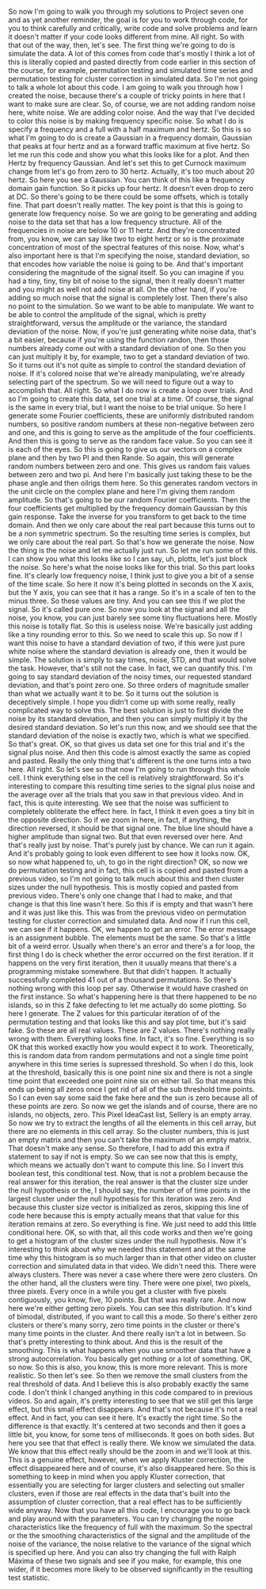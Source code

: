  So now I'm going to walk you through my solutions to Project seven one and as yet another reminder, the goal is for you to work through code, for you to think carefully and critically, write code and solve problems and learn it doesn't matter if your code looks different from mine. All right. So with that out of the way, then, let's see. The first thing we're going to do is simulate the data. A lot of this comes from code that's mostly I think a lot of this is literally copied and pasted directly from code earlier in this section of the course, for example, permutation testing and simulated time series and permutation testing for cluster correction in simulated data. So I'm not going to talk a whole lot about this code. I am going to walk you through how I created the noise, because there's a couple of tricky points in here that I want to make sure are clear. So, of course, we are not adding random noise here, white noise. We are adding color noise. And the way that I've decided to color this noise is by making frequency specific noise. So what I do is specify a frequency and a full with a half maximum and hertz. So this is so what I'm going to do is create a Gaussian in a frequency domain, Gaussian that peaks at four hertz and as a forward traffic maximum at five hertz. So let me run this code and show you what this looks like for a plot. And then Hertz by frequency Gaussian. And let's set this to get Curnock maximum change from let's go from zero to 30 hertz. Actually, it's too much about 20 hertz. So here you see a Gaussian. You can think of this like a frequency domain gain function. So it picks up four hertz. It doesn't even drop to zero at DC. So there's going to be there could be some offsets, which is totally fine. That part doesn't really matter. The key point is that this is going to generate low frequency noise. So we are going to be generating and adding noise to the data set that has a low frequency structure. All of the frequencies in noise are below 10 or 11 hertz. And they're concentrated from, you know, we can say like two to eight hertz or so is the proximate concentration of most of the spectral features of this noise. Now, what's also important here is that I'm specifying the noise, standard deviation, so that encodes how variable the noise is going to be. And that's important considering the magnitude of the signal itself. So you can imagine if you had a tiny, tiny, tiny bit of noise to the signal, then it really doesn't matter and you might as well not add noise at all. On the other hand, if you're adding so much noise that the signal is completely lost. Then there's also no point to the simulation. So we want to be able to manipulate. We want to be able to control the amplitude of the signal, which is pretty straightforward, versus the amplitude or the variance, the standard deviation of the noise. Now, if you're just generating white noise data, that's a bit easier, because if you're using the function randon, then those numbers already come out with a standard deviation of one. So then you can just multiply it by, for example, two to get a standard deviation of two. So it turns out it's not quite as simple to control the standard deviation of noise. If it's colored noise that we're already manipulating, we're already selecting part of the spectrum. So we will need to figure out a way to accomplish that. All right. So what I do now is create a loop over trials. And so I'm going to create this data, set one trial at a time. Of course, the signal is the same in every trial, but I want the noise to be trial unique. So here I generate some Fourier coefficients, these are uniformly distributed random numbers, so positive random numbers at these non-negative between zero and one, and this is going to serve as the amplitude of the four coefficients. And then this is going to serve as the random face value. So you can see it is each of the eyes. So this is going to give us our vectors on a complex plane and then by two PI and then Rande. So again, this will generate random numbers between zero and one. This gives us random fais values between zero and two pi. And here I'm basically just taking these to be the phase angle and then oilrigs them here. So this generates random vectors in the unit circle on the complex plane and here I'm giving them random amplitude. So that's going to be our random Fourier coefficients. Then the four coefficients get multiplied by the frequency domain Gaussian by this gain response. Take the inverse for you transform to get back to the time domain. And then we only care about the real part because this turns out to be a non symmetric spectrum. So the resulting time series is complex, but we only care about the real part. So that's how we generate the noise. Now the thing is the noise and let me actually just run. So let me run some of this. I can show you what this looks like so I can say, uh, plotts, let's just block the noise. So here's what the noise looks like for this trial. So this part looks fine. It's clearly low frequency noise, I think just to give you a bit of a sense of the time scale. So here it now it's being plotted in seconds on the X axis, but the Y axis, you can see that it has a range. So it's in a scale of ten to the minus three. So these values are tiny. And you can see this if we plot the signal. So it's called pure one. So now you look at the signal and all the noise, you know, you can just barely see some tiny fluctuations here. Mostly this noise is totally flat. So this is useless noise. We're basically just adding like a tiny rounding error to this. So we need to scale this up. So now if I want this noise to have a standard deviation of two, if this were just pure white noise where the standard deviation is already one, then it would be simple. The solution is simply to say times, noise, STD, and that would solve the task. However, that's still not the case. In fact, we can quantify this. I'm going to say standard deviation of the noisy times, our requested standard deviation, and that's point zero one. So three orders of magnitude smaller than what we actually want it to be. So it turns out the solution is deceptively simple. I hope you didn't come up with some really, really complicated way to solve this. The best solution is just to first divide the noise by its standard deviation, and then you can simply multiply it by the desired standard deviation. So let's run this now, and we should see that the standard deviation of the noise is exactly two, which is what we specified. So that's great. OK, so that gives us data set one for this trial and it's the signal plus noise. And then this code is almost exactly the same as copied and pasted. Really the only thing that's different is the one turns into a two here. All right. So let's see so that now I'm going to run through this whole cell. I think everything else in the cell is relatively straightforward. So it's interesting to compare this resulting time series to the signal plus noise and the average over all the trials that you saw in that previous video. And in fact, this is quite interesting. We see that the noise was sufficient to completely obliterate the effect here. In fact, I think it even goes a tiny bit in the opposite direction. So if we zoom in here, in fact, if anything, the direction reversed, it should be that signal one. The blue line should have a higher amplitude than signal two. But that even reversed over here. And that's really just by noise. That's purely just by chance. We can run it again. And it's probably going to look even different to see how it looks now. OK, so now what happened to, uh, to go in the right direction? OK, so now we do permutation testing and in fact, this cell is is copied and pasted from a previous video, so I'm not going to talk much about this and then cluster sizes under the null hypothesis. This is mostly copied and pasted from previous video. There's only one change that I had to make, and that change is that this line wasn't here. So this if is empty and that wasn't here and it was just like this. This was from the previous video on permutation testing for cluster correction and simulated data. And now if I run this cell, we can see if it happens. OK, we happen to get an error. The error message is an assignment bubble. The elements must be the same. So that's a little bit of a weird error. Usually when there's an error and there's a for loop, the first thing I do is check whether the error occurred on the first iteration. If it happens on the very first iteration, then it usually means that there's a programming mistake somewhere. But that didn't happen. It actually successfully completed 41 out of a thousand permutations. So there's nothing wrong with this loop per say. Otherwise it would have crashed on the first instance. So what's happening here is that there happened to be no islands, so in this Z fake defecting to let me actually do some plotting. So here I generate. The Z values for this particular iteration of of the permutation testing and that looks like this and say plot time, but it's said fake. So these are all real values. These are Z values. There's nothing really wrong with them. Everything looks fine. In fact, it's so fine. Everything is so OK that this worked exactly how you would expect it to work. Theoretically, this is random data from random permutations and not a single time point anywhere in this time series is supressed threshold. So when I do this, look at the threshold, basically this is one point nine six and there is not a single time point that exceeded one point nine six on either tail. So that means this ends up being all zeros once I get rid of all of the sub threshold time points. So I can even say some said the fake here and the sun is zero because all of these points are zero. So now we get the islands and of course, there are no islands, no objects, zero. This Pixel IdeaCast list, Sellery is an empty array. So now we try to extract the lengths of all the elements in this cell array, but there are no elements in this cell array. So the cluster numbers, this is just an empty matrix and then you can't take the maximum of an empty matrix. That doesn't make any sense. So therefore, I had to add this extra if statement to say if not is empty. So we can see now that this is empty, which means we actually don't want to compute this line. So I invert this boolean test, this conditional test. Now, that is not a problem because the real answer for this iteration, the real answer is that the cluster size under the null hypothesis or the, I should say, the number of of time points in the largest cluster under the null hypothesis for this iteration was zero. And because this cluster size vector is initialized as zeros, skipping this line of code here because this is empty actually means that that value for this iteration remains at zero. So everything is fine. We just need to add this little conditional here. OK, so with that, all this code works and then we're going to get a histogram of the cluster sizes under the null hypothesis. Now it's interesting to think about why we needed this statement and at the same time why this histogram is so much larger than in that other video on cluster correction and simulated data in that video. We didn't need this. There were always clusters. There was never a case where there were zero clusters. On the other hand, all the clusters were tiny. There were one pixel, two pixels, three pixels. Every once in a while you get a cluster with five pixels contiguously, you know, five, 10 points. But that was really rare. And now here we're either getting zero pixels. You can see this distribution. It's kind of bimodal, distributed, if you want to call this a mode. So there's either zero clusters or there's many sorry, zero time points in the cluster or there's many time points in the cluster. And there really isn't a lot in between. So that's pretty interesting to think about. And this is the result of the smoothing. This is what happens when you use smoother data that have a strong autocorrelation. You basically get nothing or a lot of something. OK, so now. So this is also, you know, this is more more relevant. This is more realistic. So then let's see. So then we remove the small clusters from the real threshold of data. And I believe this is also probably exactly the same code. I don't think I changed anything in this code compared to in previous videos. So and again, it's pretty interesting to see that we still get this large effect, but this small effect disappears. And that's not because it's not a real effect. And in fact, you can see it here. It's exactly the right time. So the difference is that exactly. It's centered at two seconds and then it goes a little bit, you know, for some tens of milliseconds. It goes on both sides. But here you see that that effect is really there. We know we simulated the data. We know that this effect really should be the zoom in and we'll look at this. This is a genuine effect, however, when we apply Kluster correction, the effect disappeared here and of course, it's also disappeared here. So this is something to keep in mind when you apply Kluster correction, that essentially you are selecting for larger clusters and selecting out smaller clusters, even if those are real effects in the data that's built into the assumption of cluster correction, that a real effect has to be sufficiently wide anyway. Now that you have all this code, I encourage you to go back and play around with the parameters. You can try changing the noise characteristics like the frequency of full with the maximum. So the spectral or the the smoothing characteristics of the signal and the amplitude of the noise of the variance, the noise relative to the variance of the signal which is specified up here. And you can also try changing the full with Ralph Máxima of these two signals and see if you make, for example, this one wider, if it becomes more likely to be observed significantly in the resulting test statistic.